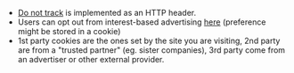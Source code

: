 + [Do not track](http://donottrack.us/) is implemented as an HTTP header.
+ Users can opt out from interest-based advertising [here](http://optout.aboutads.info) (preference might be stored in a cookie)
+ 1st party cookies are the ones set by the site you are visiting, 2nd party are from a "trusted partner" (eg. sister companies), 3rd party come from an advertiser or other external provider.
